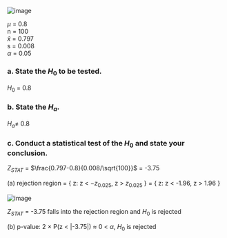 
![image](https://github.com/user-attachments/assets/e5f0d211-90fb-497d-8a84-8a36651e57af)

$\mu$ = 0.8  
n = 100  
$\bar{x}$ = 0.797  
s = 0.008  
$\alpha$ = 0.05  

### a. State the $H_{0}$ to be tested.

$H_{0}$ = 0.8  

### b. State the $H_{a}$.

$H_{a} \neq$ 0.8  

### c. Conduct a statistical test of the $H_{0}$ and state your conclusion.

$Z_{STAT}$ = $\frac{0.797-0.8}{0.008/\sqrt{100}}$ = -3.75

(a) rejection region = { z: z < $-z_{0.025}$, z > $z_{0.025}$ } = { z: z < -1.96, z > 1.96 }  

![image](https://github.com/user-attachments/assets/38f38055-aade-4aae-9493-84995ddb5703)

$Z_{STAT}$ = -3.75 falls into the rejection region and $H_{0}$ is rejected

(b) p-value: 2 $\times$ P(z < |-3.75|) $\approx$ 0 < $\alpha$, $H_{0}$ is rejected
    

    

